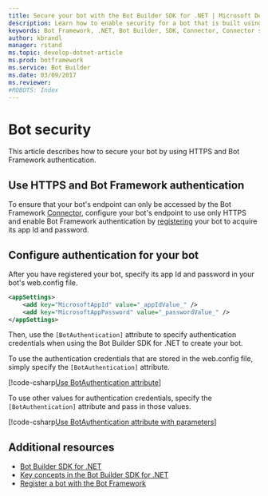 ```yaml
---
title: Secure your bot with the Bot Builder SDK for .NET | Microsoft Docs
description: Learn how to enable security for a bot that is built using the Bot Builder SDK for .NET.
keywords: Bot Framework, .NET, Bot Builder, SDK, Connector, Connector service, security, HTTPS endpoint
author: kbrandl
manager: rstand
ms.topic: develop-dotnet-article
ms.prod: botframework
ms.service: Bot Builder
ms.date: 03/09/2017
ms.reviewer:
#ROBOTS: Index
---
```


# Bot security

This article describes how to secure your bot by using HTTPS and Bot Framework authentication.

## Use HTTPS and Bot Framework authentication

To ensure that your bot's endpoint can only be accessed by the Bot Framework [Connector](bot-framework-dotnet-concepts.md#connector), 
configure your bot's endpoint to use only HTTPS and 
enable Bot Framework authentication by [registering](bot-framework-publish-register.md) your bot 
to acquire its app Id and password.

## Configure authentication for your bot

After you have registered your bot, specify its app Id and password in your bot's web.config file.

```xml
<appSettings>
    <add key="MicrosoftAppId" value="_appIdValue_" />
    <add key="MicrosoftAppPassword" value="_passwordValue_" />
</appSettings>
```

Then, use the `[BotAuthentication]` attribute to specify authentication credentials when 
using the Bot Builder SDK for .NET to create your bot.

To use the authentication credentials that are stored in the web.config file, 
simply specify the `[BotAuthentication]` attribute.

[!code-csharp[Use BotAuthentication attribute](../includes/code/dotnet-security.cs#attribute1)]

To use other values for authentication credentials, 
specify the `[BotAuthentication]` attribute and pass in those values.

[!code-csharp[Use BotAuthentication attribute with parameters](../includes/code/dotnet-security.cs#attribute2)]

## Additional resources

- [Bot Builder SDK for .NET](bot-framework-dotnet-overview.md)
- [Key concepts in the Bot Builder SDK for .NET](bot-framework-dotnet-concepts.md)
- [Register a bot with the Bot Framework](bot-framework-publish-register.md)